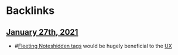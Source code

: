 
# Backlinks
## [January 27th, 2021](<January 27th, 2021.md>)
- #[Fleeting Notes](<Fleeting Notes.md>)[hidden tags](<hidden tags.md>) would be hugely beneficial to the [UX](<UX.md>)

